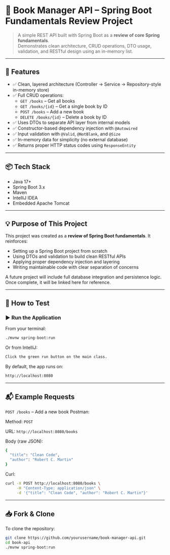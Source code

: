 # 📘 Book Manager API – Spring Boot Fundamentals Review Project

> A simple REST API built with Spring Boot as a **review of core Spring fundamentals**.  
> Demonstrates clean architecture, CRUD operations, DTO usage, validation, and RESTful design using an in-memory list.

---

## 🚀 Features

- ✅ Clean, layered architecture (Controller → Service → Repository-style in-memory store)
- ✅ Full CRUD operations:
  - `GET /books` – Get all books
  - `GET /books/{id}` – Get a single book by ID
  - `POST /books` – Add a new book
  - `DELETE /books/{id}` – Delete a book by ID
- ✅ Uses DTOs to separate API layer from internal models
- ✅ Constructor-based dependency injection with `@Autowired`
- ✅ Input validation with `@Valid`, `@NotBlank`, and `@Size`
- ✅ In-memory data for simplicity (no external database)
- ✅ Returns proper HTTP status codes using `ResponseEntity`

---

## 📦 Tech Stack

- Java 17+
- Spring Boot 3.x
- Maven
- IntelliJ IDEA
- Embedded Apache Tomcat

---

## 💡 Purpose of This Project

This project was created as a **review of Spring Boot fundamentals**. It reinforces:
- Setting up a Spring Boot project from scratch
- Using DTOs and validation to build clean RESTful APIs
- Applying proper dependency injection and layering
- Writing maintainable code with clear separation of concerns

A future project will include full database integration and persistence logic. Once complete, it will be linked here for reference.

---

## 🧪 How to Test

### ▶️ Run the Application

From your terminal:
```bash
./mvnw spring-boot:run
```
Or from IntelliJ:
```bash
Click the green run button on the main class.
```
By default, the app runs on:
```bash
http://localhost:8080
```
---

## 📬 Example Requests
`POST /books` – Add a new book
Postman:

Method: `POST`

URL: `http://localhost:8080/books`

Body (raw JSON):
```bash
{
  "title": "Clean Code",
  "author": "Robert C. Martin"
}
```
Curl:
```bash
curl -X POST http://localhost:8080/books \
     -H "Content-Type: application/json" \
     -d '{"title": "Clean Code", "author": "Robert C. Martin"}'
```
---
## 📥 Fork & Clone
To clone the repository:
```bash
git clone https://github.com/yourusername/book-manager-api.git
cd book-api
./mvnw spring-boot:run
```
